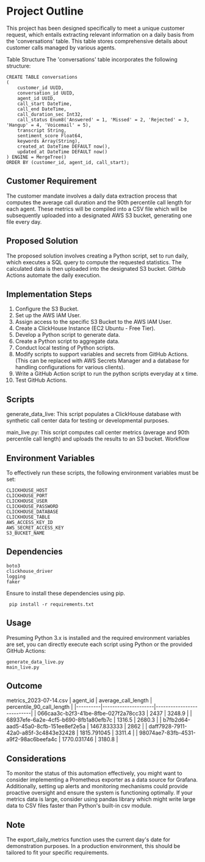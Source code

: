 # Project Outline

This project has been designed specifically to meet a unique customer request, which entails extracting relevant information on a daily basis from the 'conversations' table. This table stores comprehensive details about customer calls managed by various agents.

Table Structure
The 'conversations' table incorporates the following structure:

```
CREATE TABLE conversations
(
    customer_id UUID,
    conversation_id UUID,
    agent_id UUID,
    call_start DateTime,
    call_end DateTime,
    call_duration_sec Int32,
    call_status Enum8('Answered' = 1, 'Missed' = 2, 'Rejected' = 3, 'Hangup' = 4, 'Voicemail' = 5),
    transcript String,
    sentiment_score Float64,
    keywords Array(String),
    created_at DateTime DEFAULT now(),
    updated_at DateTime DEFAULT now()
) ENGINE = MergeTree()
ORDER BY (customer_id, agent_id, call_start);
```

## Customer Requirement

The customer mandate involves a daily data extraction process that computes the average call duration and the 90th percentile call length for each agent. These metrics will be compiled into a CSV file which will be subsequently uploaded into a designated AWS S3 bucket, generating one file every day.

## Proposed Solution

The proposed solution involves creating a Python script, set to run daily, which executes a SQL query to compute the requested statistics. The calculated data is then uploaded into the designated S3 bucket. GitHub Actions automate the daily execution.

## Implementation Steps

1. Configure the S3 Bucket.
2. Set up the AWS IAM User.
3. Assign access to the specific S3 Bucket to the AWS IAM User.
4. Create a ClickHouse Instance (EC2 Ubuntu - Free Tier).
5. Develop a Python script to generate data.
6. Create a Python script to aggregate data.
7. Conduct local testing of Python scripts.
8. Modify scripts to support variables and secrets from GitHub Actions. (This can be replaced with AWS Secrets Manager and a database for handling configurations for various clients).
9. Write a GitHub Action script to run the python scripts everyday at x time.
10. Test GitHub Actions.

## Scripts

generate_data_live: This script populates a ClickHouse database with synthetic call center data for testing or developmental purposes.

main_live.py: This script computes call center metrics (average and 90th percentile call length) and uploads the results to an S3 bucket.
Workflow

## Environment Variables

To effectively run these scripts, the following environment variables must be set:

```
CLICKHOUSE_HOST
CLICKHOUSE_PORT
CLICKHOUSE_USER
CLICKHOUSE_PASSWORD
CLICKHOUSE_DATABASE
CLICKHOUSE_TABLE
AWS_ACCESS_KEY_ID
AWS_SECRET_ACCESS_KEY
S3_BUCKET_NAME
```

## Dependencies

```
boto3
clickhouse_driver
logging
faker
```

Ensure to install these dependencies using pip.

```
 pip install -r requirements.txt
```

## Usage

Presuming Python 3.x is installed and the required environment variables are set, you can directly execute each script using Python or the provided GitHub Actions:

```
generate_data_live.py
main_live.py
```

## Outcome

metrics_2023-07-14.csv
| agent_id | average_call_length | percentile_90_call_length |
|----------|---------------------|---------------------------|
| 066caa3c-b2f3-41be-8fbe-027f2a78cc33 | 2437 | 3248.9 |
| 68937efe-6a2e-4cf5-b690-8fb1a80efb7c | 1316.5 | 2680.3 |
| b7fb2d64-aad5-45a0-8cfb-151ee8ef2e5a | 1467.833333 | 2862 |
| daff7928-7911-42a0-a85f-3c4843e32428 | 1815.791045 | 3311.4 |
| 98074ae7-83fb-4531-a9f2-98ac6beefa4c | 1770.031746 | 3180.8 |

## Considerations

To monitor the status of this automation effectively, you might want to consider implementing a Prometheus exporter as a data source for Grafana. Additionally, setting up alerts and monitoring mechanisms could provide proactive oversight and ensure the system is functioning optimally.
If your metrics data is large, consider using pandas library which might write large data to CSV files faster than Python's built-in csv module.

## Note

The export_daily_metrics function uses the current day's date for demonstration purposes. In a production environment, this should be tailored to fit your specific requirements.
